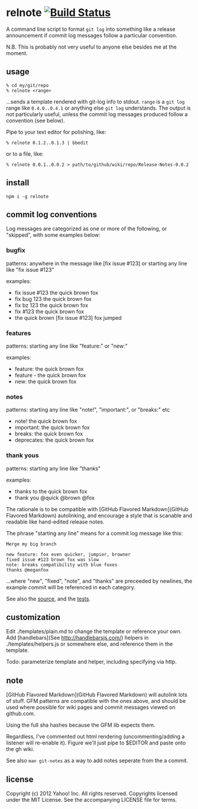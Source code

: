 relnote [![Build Status](https://secure.travis-ci.org/isao/relnote.png?branch=master)](https://travis-ci.org/isao/relnote)
======

A command line script to format `git log` into something like a release announcement if commit log messages follow a particular convention.

N.B. This is probably not very useful to anyone else besides me at the moment.

usage
-----

    % cd my/git/repo
    % relnote <range>

...sends a template rendered with git-log info to stdout. `range` is a `git log` range like `0.4.0..0.4.1` or anything else `git log` understands. The output is not particularly useful, unless the commit log messages produced follow a convention (see below).

Pipe to your text editor for polishing, like:

    % relnote 0.1.2..0.1.3 | bbedit

or to a file, like:

    % relnote 0.0.1..0.0.2 > path/to/github/wiki/repo/Release-Notes-0.0.2


install
-------

    npm i -g relnote


commit log conventions
----------------------

Log messages are categorized as one or more of the following, or "skipped", with some examples below:

### bugfix
patterns: anywhere in the message like [fix issue #123] or starting any line like "fix issue #123"

examples:

  * fix issue #123 the quick brown fox
  * fix bug 123 the quick brown fox
  * fix bz 123 the quick brown fox
  * fix #123 the quick brown fox
  * the quick brown [fix issue #123] fox jumped

### features

patterns: starting any line like "feature:" or "new:"

examples:

  * feature: the quick brown fox
  * feature - the quick brown fox
  * new: the quick brown fox

### notes

patterns: starting any line like "note!", "important:", or "breaks:" etc

  * note! the quick brown fox
  * important: the quick brown fox
  * breaks: the quick brown fox
  * deprecates: the quick brown fox


### thank yous

patterns: starting any line like "thanks"

examples:

  * thanks to the quick brown fox
  * thank you @quick @brown @fox

The rationale is to be compatible with [GitHub Flavored Markdown](GitHub Flavored Markdown) autolinking, and encourage a style that is scanable and readable like hand-edited release notes.

The phrase "starting any line" means for a commit log message like this:

    Merge my big branch

    new feature: fox even quicker, jumpier, browner
    fixed issue #123 brown fox was slow
    note: breaks compatibility with blue foxes
    thanks @meganfox

...where "new", "fixed", "note", and "thanks" are preceeded by newlines, the example commit will be referenced in each category.

See also the [source](/isao/relnote/blob/master/lib/categorize.js), and the [tests](/isao/relnote/blob/master/test/test-cat.js).

customization
-------------
Edit ./templates/plain.md to change the template or reference your own. Add [handlebars](See http://handlebarsjs.com/) helpers in ./templates/helpers.js or somewhere else, and reference them in the template.

Todo: parameterize template and helper, including specifying via http.


note
----
[GitHub Flavored Markdown](GitHub Flavored Markdown) will autolink lots of stuff. GFM patterns are compatible with the ones above, and should be used where possible for wiki pages and commit messages viewed on github.com.

Using the full sha hashes because the GFM lib expects them.

Regardless, I've commented out html rendering (uncommenting/adding a listener will re-enable it). Figure we'll just pipe to $EDITOR and paste onto the gh wiki.

See also `man git-notes` as a way to add notes seperate from the a commit.

license
-------
Copyright (c) 2012 Yahoo! Inc.  All rights reserved.
Copyrights licensed under the MIT License. See the accompanying LICENSE file for terms.

